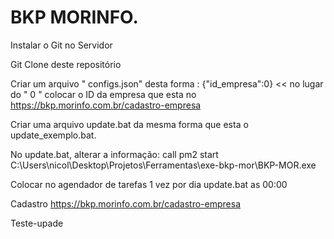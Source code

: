 # BKP MORINFO.

 Instalar o Git no Servidor

 Git Clone deste repositório

 Criar um arquivo " configs.json" desta forma : {"id_empresa":0}  << no lugar do " 0 " colocar o ID da empresa que esta no https://bkp.morinfo.com.br/cadastro-empresa
 
 Criar uma arquivo update.bat da mesma forma que esta o update_exemplo.bat.

 No update.bat, alterar a informação: call pm2 start C:\Users\nicol\Desktop\Projetos\Ferramentas\exe-bkp-mor\BKP-MOR.exe
 
 Colocar no agendador de tarefas 1 vez por dia update.bat as 00:00
 
 Cadastro https://bkp.morinfo.com.br/cadastro-empresa
 
 Teste-upade
